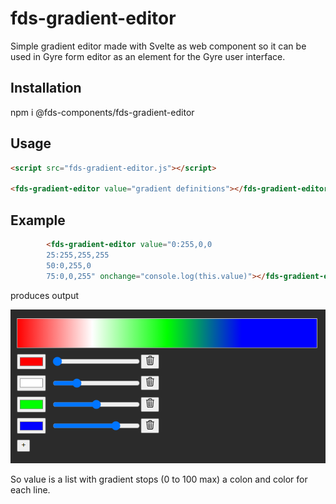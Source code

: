 # fds-gradient-editor

Simple gradient editor made with Svelte as web component so it can be used in Gyre form editor as an element for the Gyre user interface.

## Installation
npm i @fds-components/fds-gradient-editor

## Usage 
``` html
<script src="fds-gradient-editor.js"></script>

<fds-gradient-editor value="gradient definitions"></fds-gradient-editor>

```

## Example
``` html
        <fds-gradient-editor value="0:255,0,0
        25:255,255,255
        50:0,255,0
        75:0,0,255" onchange="console.log(this.value)"></fds-gradient-editor>

```

produces output


 ![alt text](image.png)

 
So value is a list with gradient stops (0 to 100 max) a colon and color for each line.
